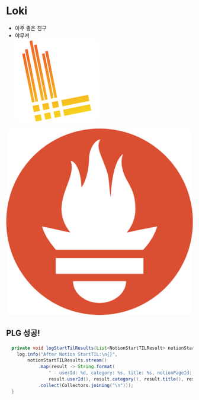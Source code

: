 # Loki  
* 아주 좋은 친구  
* 야무져  
![IMAGE](https://raw.githubusercontent.com/nogi-bot/resources/main/chatgptisgod/images/4cf0e32b-94bf-467d-98f6-5761e5361b01-loki.png)  
  
![IMAGE](https://raw.githubusercontent.com/nogi-bot/resources/main/chatgptisgod/images/c6342f8a-e35c-46cb-baa0-e75080541bfc-prometheus.png)  
## PLG 성공!  
```java  
  private void logStartTilResults(List<NotionStartTILResult> notionStartTILResults) {
    log.info("After Notion StartTIL:\n{}",
        notionStartTILResults.stream()
            .map(result -> String.format(
                " - userId: %d, category: %s, title: %s, notionPageId: %s",
                result.userId(), result.category(), result.title(), result.notionPageId()))
            .collect(Collectors.joining("\n")));
  }  
```  

